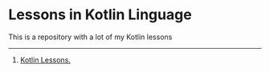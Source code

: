 # Lessons in Kotlin Linguage
This is a repository with a lot of my Kotlin lessons

---
1. [Kotlin Lessons.](src/main/kotlin/com/analu)

